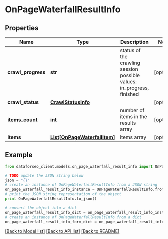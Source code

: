 # OnPageWaterfallResultInfo


## Properties

Name | Type | Description | Notes
------------ | ------------- | ------------- | -------------
**crawl_progress** | **str** | status of the crawling session possible values: in_progress, finished | [optional] 
**crawl_status** | [**CrawlStatusInfo**](CrawlStatusInfo.md) |  | [optional] 
**items_count** | **int** | number of items in the results array | [optional] 
**items** | [**List[OnPageWaterfallItem]**](OnPageWaterfallItem.md) | items array | [optional] 

## Example

```python
from dataforseo_client.models.on_page_waterfall_result_info import OnPageWaterfallResultInfo

# TODO update the JSON string below
json = "{}"
# create an instance of OnPageWaterfallResultInfo from a JSON string
on_page_waterfall_result_info_instance = OnPageWaterfallResultInfo.from_json(json)
# print the JSON string representation of the object
print OnPageWaterfallResultInfo.to_json()

# convert the object into a dict
on_page_waterfall_result_info_dict = on_page_waterfall_result_info_instance.to_dict()
# create an instance of OnPageWaterfallResultInfo from a dict
on_page_waterfall_result_info_form_dict = on_page_waterfall_result_info.from_dict(on_page_waterfall_result_info_dict)
```
[[Back to Model list]](../README.md#documentation-for-models) [[Back to API list]](../README.md#documentation-for-api-endpoints) [[Back to README]](../README.md)


